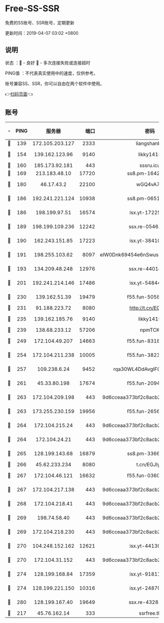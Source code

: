 # Free-SS-SSR

免费的SS账号、SSR账号，定期更新

更新时间：2019-04-07 03:02 +0800

## 说明

状态     ：🙂 - 良好 🙁 - 多次连接失败或连接超时

PING值   ：不代表真实使用中的速度，仅供参考。

账号兼容SS、SSR，你可以自由在两个软件中使用。

👉[扫码页面](https://liesauer.github.io/Free-SS-SSR/)👈

## 账号

|-|PING|服务器|端口|密码|加密方式|区域|
|:----:|:----:|:-----:|-----:|:----:|:----:|:----:|
|🙂|139|172.105.203.127|2333|liangshanbo|chacha20|JP|
|🙂|154|139.162.123.96|9140|likky1415|aes-256-cfb|JP|
|🙂|160|185.173.92.181|443|sssru.icu|rc4-md5|RU|
|🙂|169|213.183.48.10|17720|ss8.pm-16426576|rc4-md5|RU|
|🙂|180|46.17.43.2|22100|wGQ4vA7D|aes-256-gcm|RU|
|🙂|186|192.241.221.124|10938|ss8.pm-06517363|aes-256-cfb|US|
|🙂|186|198.199.97.51|16574|isx.yt-17225861|aes-256-cfb|US|
|🙂|189|198.199.109.236|12242|ssx.re-05462515|aes-256-cfb|US|
|🙂|190|162.243.151.85|17223|isx.yt-38410278|aes-256-cfb|US|
|🙂|191|198.255.103.62|8097|eIW0Dnk69454e6nSwuspv9DmS201tQ0D|aes-256-cfb|US|
|🙂|193|134.209.48.248|12976|ssx.re-44018010|aes-256-cfb|US|
|🙂|201|192.241.214.146|17486|isx.yt-54844272|aes-256-cfb|US|
|🙂|230|139.162.51.39|19479|f55.fun-50586096|aes-256-cfb|SG|
|🙂|231|91.188.223.72|8080|http://t.cn/EGJIyrl|rc4-md5|RU|
|🙂|235|139.162.185.76|9140|likky1415|aes-256-cfb|DE|
|🙂|239|138.68.233.12|57206|npmTCK|rc4-md5|US|
|🙂|249|172.104.49.207|14663|f55.fun-83188034|aes-256-cfb|SG|
|🙂|254|172.104.211.238|10005|f55.fun-38234111|aes-256-cfb|US|
|🙂|257|109.238.6.24|9452|rqa30WL4DdAvgIFG6Fs3znzTa|aes-256-cfb|FR|
|🙂|261|45.33.80.198|17674|f55.fun-20948197|aes-256-cfb|US|
|🙂|263|172.104.209.198|443|9d6cceaa373bf2c8acb22e60b6a58be6|aes-256-cfb|US|
|🙂|263|173.255.230.159|19956|f55.fun-26563232|aes-256-cfb|US|
|🙂|264|172.104.215.24|443|9d6cceaa373bf2c8acb22e60b6a58be6|aes-256-cfb|US|
|🙂|264|172.104.24.21|443|9d6cceaa373bf2c8acb22e60b6a58be6|aes-256-cfb|US|
|🙂|265|128.199.143.68|16879|ss8.pm-33663366|aes-256-cfb|SG|
|🙂|266|45.62.233.234|8080|t.cn/EGJIyrl|rc4-md5|CA|
|🙂|267|172.104.46.121|16632|f55.fun-03609182|aes-256-cfb|SG|
|🙂|267|172.104.217.138|443|9d6cceaa373bf2c8acb22e60b6a58be6|aes-256-cfb|US|
|🙂|268|172.104.218.41|443|9d6cceaa373bf2c8acb22e60b6a58be6|aes-256-cfb|US|
|🙂|269|198.74.58.40|443|9d6cceaa373bf2c8acb22e60b6a58be6|aes-256-cfb|US|
|🙂|269|172.104.218.230|443|9d6cceaa373bf2c8acb22e60b6a58be6|aes-256-cfb|US|
|🙂|270|104.248.152.162|12621|isx.yt-44130776|aes-256-cfb|SG|
|🙂|270|172.104.31.152|443|9d6cceaa373bf2c8acb22e60b6a58be6|aes-256-cfb|US|
|🙂|274|128.199.168.84|17359|isx.yt-91811801|aes-256-cfb|SG|
|🙂|274|128.199.221.150|10316|isx.yt-24870485|aes-256-cfb|SG|
|🙂|280|128.199.167.40|19649|ssx.re-43282019|aes-256-cfb|SG|
|🙂|217|45.76.162.14|333|ssrfree.tk|rc4|SG|
